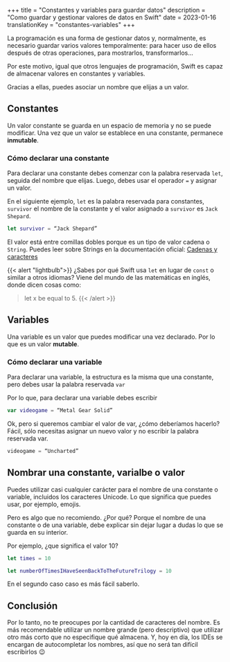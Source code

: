 +++
title = "Constantes y variables para guardar datos"
description = "Como guardar y gestionar valores de datos en Swift"
date = 2023-01-16
translationKey = "constantes-variables"
+++

La programación es una forma de gestionar datos y, normalmente, es necesario guardar varios valores temporalmente: para hacer uso de ellos después de otras operaciones, para mostrarlos, transformarlos...

Por este motivo, igual que otros lenguajes de programación, Swift es capaz de almacenar valores en constantes y variables.

Gracias a ellas, puedes asociar un nombre que elijas a un valor.

## Constantes
Un valor constante se guarda en un espacio de memoria y no se puede modificar. Una vez que un valor se establece en una constante, permanece **inmutable**.

### Cómo declarar una constante
Para declarar una constante debes comenzar con la palabra reservada `let`, seguida del nombre que elijas. Luego, debes usar el operador `=` y asignar un valor.

En el siguiente ejemplo, `let` es la palabra reservada para constantes, `survivor` el nombre de la constante y el valor asignado a `survivor` es `Jack Shepard`.

```swift
let survivor = “Jack Shepard”
```

El valor está entre comillas dobles porque es un tipo de valor cadena o `String`. Puedes leer sobre Strings en la documentación oficial: [Cadenas y caracteres](https://docs.swift.org/swift-book/LanguageGuide/StringsAndCharacters.html)

{{< alert "lightbulb">}}
¿Sabes por qué Swift usa `let` en lugar de `const` o similar a otros idiomas?
Viene del mundo de las matemáticas en inglés, donde dicen cosas como:
> let x be equal to 5.
{{< /alert >}}

## Variables
Una variable es un valor que puedes modificar una vez declarado. Por lo que es un valor **mutable**.

### Cómo declarar una variable
Para declarar una variable, la estructura es la misma que una constante, pero debes usar la palabra reservada `var`

Por lo que, para declarar una variable debes escribir

```swift
var videogame = “Metal Gear Solid”
```

Ok, pero si queremos cambiar el valor de var, ¿cómo deberíamos hacerlo? Fácil, sólo necesitas asignar un nuevo valor y no escribir la palabra reservada var.

```swift
videogame = “Uncharted”
```

## Nombrar una constante, varialbe o valor
Puedes utilizar casi cualquier carácter para el nombre de una constante o variable, incluidos los caracteres Unicode. Lo que significa que puedes usar, por ejemplo, emojis.

Pero es algo que no recomiendo. ¿Por qué? Porque el nombre de una constante o de una variable, debe explicar sin dejar lugar a dudas lo que se guarda en su interior.

Por ejemplo, ¿que significa el valor 10?

```swift
let times = 10

let numberOfTimesIHaveSeenBackToTheFutureTrilogy = 10
```
En el segundo caso caso es más fácil saberlo.

## Conclusión

Por lo tanto, no te preocupes por la cantidad de caracteres del nombre. Es más recomendable utilizar un nombre grande (pero descriptivo) que utilizar otro más corto que no especifique qué almacena. Y, hoy en día, los IDEs se encargan de autocompletar los nombres, así que no será tan difícil escribirlos 😉
